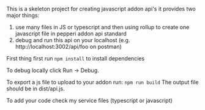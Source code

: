 This is a skeleton project for creating javascript addon api's
it provides two major things:
1. use many files in JS or typescript and then using rollup to create one javascript file in pepperi addon api standard 
2. debug and run this api on your localhost (e.g. http://localhost:3002/api/foo on postman)

First thing first run
```npm install```
to install dependencies

To debug locally click Run -> Debug.

To export a js file to upload to your addon run:
```npm run build```
The output file should be in dist/api.js.

To add your code check my service files (typescript or javascript)
